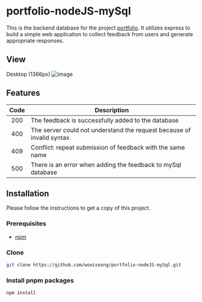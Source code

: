 # portfolio-nodeJS-mySql

This is the backend database for the project <a href="https://github.com/wooiseong/portfolio-project-vercel/tree/main">portfolio</a>. It utilizes express to build a simple web application to collect feedback from users and generate appropriate responses.


## View
Desktop (1366px)
![image](https://i.ibb.co/F7gnw8G/2024-12-18-220154.png)

## Features
|          Code               | Description                                                  | 
| :--------------------------: | ------------------------------------------------------------ | 
|    200    | The feedback is successfully added to the database |
|      400       | The server could not understand the request because of invalid syntax | 
|      409        | Conflict: repeat submission of feedback with the same name  | 
|      500  | There is an error when adding the feedback to mySql database              | 


## Installation
Please follow the instructions to get a copy of this project.

### Prerequisites
 * <a href="https://docs.npmjs.com/downloading-and-installing-node-js-and-npm">npm</a> 

### Clone
```sh
git clone https://github.com/wooiseong/portfolio-nodeJS-mySql.git
```

### Install pnpm packages
```sh
npm install
```

